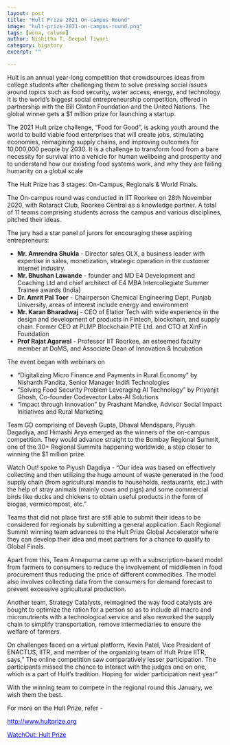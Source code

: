 ```yaml
---
layout: post
title: "Hult Prize 2021 On-campus Round"
image: "hult-prize-2021-on-campus-round.png"
tags: [wona, column]
author: Nishitha T, Deepal Tiwari
category: bigstory
excerpt: ""

---
```


Hult is an annual year-long competition that crowdsources ideas from college students after challenging them to solve pressing social issues around topics such as food security, water access, energy, and technology. It is the world’s biggest social entrepreneurship competition, offered in partnership with the Bill Clinton Foundation and the United Nations. The global winner gets a $1 million prize for launching a startup.

The 2021 Hult prize challenge, “Food for Good”,  is asking youth around the world to build viable food enterprises that will create jobs, stimulating economies, reimagining supply chains, and improving outcomes for 10,000,000 people by 2030. It is a challenge to transform food from a bare necessity for survival into a vehicle for human wellbeing and prosperity and to understand how our existing food systems work, and why they are failing humanity on a global scale

The Hult Prize has 3 stages: On-Campus, Regionals & World Finals.

The On-campus round was conducted in IIT Roorkee on 28th November 2020, with Rotaract Club, Roorkee Central as a knowledge partner. A total of 11 teams comprising students across the campus and various disciplines, pitched their ideas.

The jury had a star panel of jurors for encouraging these aspiring entrepreneurs:

* **Mr. Amrendra Shukla** - Director sales OLX, a business leader with expertise in sales, monetization, strategic operation in the customer internet industry.
* **Mr. Bhushan Lawande** - founder and MD E4 Development and  Coaching Ltd and chief architect of E4 MBA Intercollegiate Summer Trainee awards (India)
* **Dr. Amrit Pal Toor** - Chairperson Chemical Engineering Dept, Punjab University, areas of interest include energy and environment
* **Mr. Karan Bharadwaj** - CEO of Elatior Tech with wide experience in the design and development of products in Fintech, blockchain, and supply chain. Former CEO at PLMP Blockchain PTE Ltd. and CTO at XinFin Foundation
* **Prof Rajat Agarwal** - Professor IIT Roorkee, an esteemed faculty member at DoMS, and Associate Dean of Innovation & Incubation

The event began with webinars on

* “Digitalizing Micro Finance and Payments in Rural Economy” by Nishanth Pandita, Senior Manager Indifi Technologies
* “Solving Food Security Problem Leveraging AI Technology” by Priyanjit Ghosh, Co-founder  Codevector Labs-AI Solutions
* “Impact through Innovation” by Prashant Mandke, Advisor Social Impact Initiatives and Rural Marketing

Team GD comprising of Devesh Gupta, Dhaval Mendapara, Piyush Dagadiya, and Himashi Arya emerged as the winners of the on-campus competition. They would advance straight to the Bombay Regional Summit, one of the 30+ Regional Summits happening worldwide, a step closer to winning the $1 million prize.

Watch Out! spoke to Piyush Dagdiya - “Our  idea was based on effectively collecting and then utilizing the huge amount of waste generated in the food supply chain (from agricultural mandis to households, restaurants, etc.) with the help of stray animals (mainly cows and pigs) and some commercial birds like ducks and chickens to obtain useful products in the form of biogas, vermicompost, etc.”

Teams that did not place first are still able to submit their ideas to be considered for regionals by submitting a general application. Each Regional Summit winning team advances to the Hult Prize Global Accelerator where they can develop their idea and meet partners for a chance to qualify to Global Finals.

Apart from this, Team Annapurna came up with a subscription-based model from farmers to consumers to reduce the involvement of middlemen in food procurement thus reducing the price of different commodities. The model also involves collecting data from the consumers for demand forecast to prevent excessive agricultural production.

Another team, Strategy Catalysts, reimagined the way food catalysts are bought to optimize the ration for a person so as to include all macro and micronutrients with a technological service and also reworked the supply chain to simplify transportation, remove intermediaries to ensure the welfare of farmers.

On challenges faced on a virtual platform, Kevin Patel, Vice President of ENACTUS, IITR, and member of the organizing team of Hult Prize IITR, says,” The online competition saw comparatively lesser participation. The participants missed the chance to interact with the judges one on one, which is a part of Hult’s tradition. Hoping for wider participation next year”

With the winning team to compete in the regional round this January, we wish them the best.

For more on the Hult Prize, refer -

[<span style="color:blue"><ins>http://www.hultprize.org</ins></span>](https://hornetnation.emporia.edu/page.redir?target=http%3a%2f%2fwww.hultprize.org&srcid=38395&srctid=1&erid=11026875&trid=dde69758-f781-4cb0-ab49-1aa80a3493af)

[<span style="color:blue"><ins>WatchOut: Hult Prize</ins></span>](http://watchout.iitr.ac.in/2019/10/hult-prize#:~:text=The%20Hult%20Prize%20is%20an,access%2C%20energy%2C%20and%20education.)
